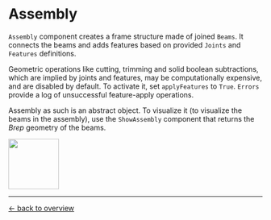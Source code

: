 # Assembly
`Assembly` component creates a frame structure made of joined `Beams`. It connects the beams and adds features based on provided `Joints` and `Features` definitions. 

Geometric operations like cutting, trimming and solid boolean subtractions, which are implied by joints and features, may be computationally expensive, and are disabled by default. To activate it, set `applyFeatures` to `True`. `Errors` provide a log of unsuccessful feature-apply operations. 


Assembly as such is an abstract object. To visualize it (to visualize the beams in the assembly), use the `ShowAssembly` component that returns the _Brep_ geometry of the beams. 

<img src=https://user-images.githubusercontent.com/11560512/221914346-ccdfcda1-d47f-4e1e-9192-9b22f8de20d1.png height=100>


***

[&larr; back to overview](https://github.com/gramaziokohler/compas_timber_Grasshopper_wiki)
